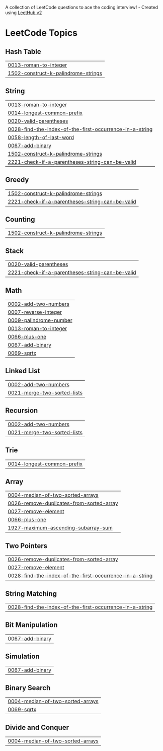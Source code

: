 A collection of LeetCode questions to ace the coding interview! - Created using [LeetHub v2](https://github.com/arunbhardwaj/LeetHub-2.0)
<!---LeetCode Topics Start-->
# LeetCode Topics
## Hash Table
|  |
| ------- |
| [0013-roman-to-integer](https://github.com/neerrajja/Leet-Code/tree/master/0013-roman-to-integer) |
| [1502-construct-k-palindrome-strings](https://github.com/neerrajja/Leet-Code/tree/master/1502-construct-k-palindrome-strings) |
## String
|  |
| ------- |
| [0013-roman-to-integer](https://github.com/neerrajja/Leet-Code/tree/master/0013-roman-to-integer) |
| [0014-longest-common-prefix](https://github.com/neerrajja/Leet-Code/tree/master/0014-longest-common-prefix) |
| [0020-valid-parentheses](https://github.com/neerrajja/Leet-Code/tree/master/0020-valid-parentheses) |
| [0028-find-the-index-of-the-first-occurrence-in-a-string](https://github.com/neerrajja/Leet-Code/tree/master/0028-find-the-index-of-the-first-occurrence-in-a-string) |
| [0058-length-of-last-word](https://github.com/neerrajja/Leet-Code/tree/master/0058-length-of-last-word) |
| [0067-add-binary](https://github.com/neerrajja/Leet-Code/tree/master/0067-add-binary) |
| [1502-construct-k-palindrome-strings](https://github.com/neerrajja/Leet-Code/tree/master/1502-construct-k-palindrome-strings) |
| [2221-check-if-a-parentheses-string-can-be-valid](https://github.com/neerrajja/Leet-Code/tree/master/2221-check-if-a-parentheses-string-can-be-valid) |
## Greedy
|  |
| ------- |
| [1502-construct-k-palindrome-strings](https://github.com/neerrajja/Leet-Code/tree/master/1502-construct-k-palindrome-strings) |
| [2221-check-if-a-parentheses-string-can-be-valid](https://github.com/neerrajja/Leet-Code/tree/master/2221-check-if-a-parentheses-string-can-be-valid) |
## Counting
|  |
| ------- |
| [1502-construct-k-palindrome-strings](https://github.com/neerrajja/Leet-Code/tree/master/1502-construct-k-palindrome-strings) |
## Stack
|  |
| ------- |
| [0020-valid-parentheses](https://github.com/neerrajja/Leet-Code/tree/master/0020-valid-parentheses) |
| [2221-check-if-a-parentheses-string-can-be-valid](https://github.com/neerrajja/Leet-Code/tree/master/2221-check-if-a-parentheses-string-can-be-valid) |
## Math
|  |
| ------- |
| [0002-add-two-numbers](https://github.com/neerrajja/Leet-Code/tree/master/0002-add-two-numbers) |
| [0007-reverse-integer](https://github.com/neerrajja/Leet-Code/tree/master/0007-reverse-integer) |
| [0009-palindrome-number](https://github.com/neerrajja/Leet-Code/tree/master/0009-palindrome-number) |
| [0013-roman-to-integer](https://github.com/neerrajja/Leet-Code/tree/master/0013-roman-to-integer) |
| [0066-plus-one](https://github.com/neerrajja/Leet-Code/tree/master/0066-plus-one) |
| [0067-add-binary](https://github.com/neerrajja/Leet-Code/tree/master/0067-add-binary) |
| [0069-sqrtx](https://github.com/neerrajja/Leet-Code/tree/master/0069-sqrtx) |
## Linked List
|  |
| ------- |
| [0002-add-two-numbers](https://github.com/neerrajja/Leet-Code/tree/master/0002-add-two-numbers) |
| [0021-merge-two-sorted-lists](https://github.com/neerrajja/Leet-Code/tree/master/0021-merge-two-sorted-lists) |
## Recursion
|  |
| ------- |
| [0002-add-two-numbers](https://github.com/neerrajja/Leet-Code/tree/master/0002-add-two-numbers) |
| [0021-merge-two-sorted-lists](https://github.com/neerrajja/Leet-Code/tree/master/0021-merge-two-sorted-lists) |
## Trie
|  |
| ------- |
| [0014-longest-common-prefix](https://github.com/neerrajja/Leet-Code/tree/master/0014-longest-common-prefix) |
## Array
|  |
| ------- |
| [0004-median-of-two-sorted-arrays](https://github.com/neerrajja/Leet-Code/tree/master/0004-median-of-two-sorted-arrays) |
| [0026-remove-duplicates-from-sorted-array](https://github.com/neerrajja/Leet-Code/tree/master/0026-remove-duplicates-from-sorted-array) |
| [0027-remove-element](https://github.com/neerrajja/Leet-Code/tree/master/0027-remove-element) |
| [0066-plus-one](https://github.com/neerrajja/Leet-Code/tree/master/0066-plus-one) |
| [1927-maximum-ascending-subarray-sum](https://github.com/neerrajja/Leet-Code/tree/master/1927-maximum-ascending-subarray-sum) |
## Two Pointers
|  |
| ------- |
| [0026-remove-duplicates-from-sorted-array](https://github.com/neerrajja/Leet-Code/tree/master/0026-remove-duplicates-from-sorted-array) |
| [0027-remove-element](https://github.com/neerrajja/Leet-Code/tree/master/0027-remove-element) |
| [0028-find-the-index-of-the-first-occurrence-in-a-string](https://github.com/neerrajja/Leet-Code/tree/master/0028-find-the-index-of-the-first-occurrence-in-a-string) |
## String Matching
|  |
| ------- |
| [0028-find-the-index-of-the-first-occurrence-in-a-string](https://github.com/neerrajja/Leet-Code/tree/master/0028-find-the-index-of-the-first-occurrence-in-a-string) |
## Bit Manipulation
|  |
| ------- |
| [0067-add-binary](https://github.com/neerrajja/Leet-Code/tree/master/0067-add-binary) |
## Simulation
|  |
| ------- |
| [0067-add-binary](https://github.com/neerrajja/Leet-Code/tree/master/0067-add-binary) |
## Binary Search
|  |
| ------- |
| [0004-median-of-two-sorted-arrays](https://github.com/neerrajja/Leet-Code/tree/master/0004-median-of-two-sorted-arrays) |
| [0069-sqrtx](https://github.com/neerrajja/Leet-Code/tree/master/0069-sqrtx) |
## Divide and Conquer
|  |
| ------- |
| [0004-median-of-two-sorted-arrays](https://github.com/neerrajja/Leet-Code/tree/master/0004-median-of-two-sorted-arrays) |
<!---LeetCode Topics End-->